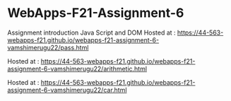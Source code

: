 # WebApps-F21-Assignment-6
Assignment introduction Java Script and DOM
Hosted at : <https://44-563-webapps-f21.github.io/webapps-f21-assignment-6-vamshimerugu22/pass.html>

Hosted at : <https://44-563-webapps-f21.github.io/webapps-f21-assignment-6-vamshimerugu22/arithmetic.html>

Hosted at : <https://44-563-webapps-f21.github.io/webapps-f21-assignment-6-vamshimerugu22/car.html>